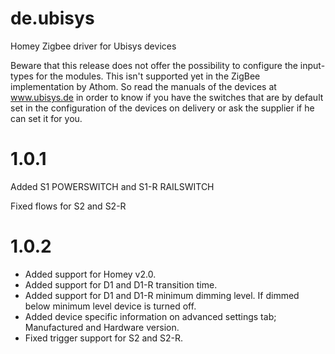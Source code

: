 # de.ubisys
Homey Zigbee driver for Ubisys devices

Beware that this release does not offer the possibility to configure the input-types for the modules.
This isn't supported yet in the ZigBee implementation by Athom.
So read the manuals of the devices at www.ubisys.de in order to know if you have the switches that are by default set in the configuration of the devices on delivery or ask the supplier if he can set it for you.

# 1.0.1

Added S1 POWERSWITCH and S1-R RAILSWITCH

Fixed flows for S2 and S2-R

# 1.0.2

* Added support for Homey v2.0.
* Added support for D1 and D1-R transition time.
* Added support for D1 and D1-R minimum dimming level. If dimmed below minimum level device is turned off.
* Added device specific information on advanced settings tab; Manufactured and Hardware version.
* Fixed trigger support for S2 and S2-R.
